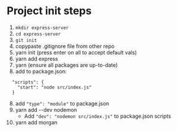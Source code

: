 # Project init steps

1. `mkdir express-server`
2. `cd express-server`
3. `git init`
4. copypaste .gitignore file from other repo
5. yarn init (press enter on all to accept default vals)
6. yarn add express
7. yarn (ensure all packages are up-to-date)
8. add to package.json:

```
  "scripts": {
    "start": "node src/index.js"
  }
```

8. add `"type": "module"` to package.json
9. yarn add --dev nodemon
   * Add `"dev": "nodemon src/index.js"` to package.json scripts
10. yarn add morgan
